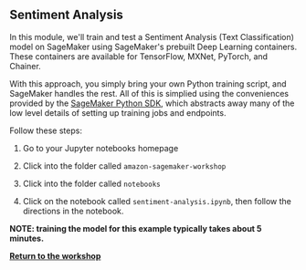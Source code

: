 ## Sentiment Analysis 

In this module, we'll train and test a Sentiment Analysis (Text Classification) model on SageMaker using SageMaker's prebuilt Deep Learning containers. These containers are available for TensorFlow, MXNet, PyTorch, and Chainer. 

With this approach, you simply bring your own Python training script, and SageMaker handles the rest.  All of this is simplied using the conveniences provided by the [SageMaker Python SDK](https://github.com/aws/sagemaker-python-sdk), which abstracts away many of the low level details of setting up training jobs and endpoints.   

Follow these steps:

1. Go to your Jupyter notebooks homepage 

2. Click into the folder called `amazon-sagemaker-workshop`

3. Click into the folder called `notebooks`

4. Click on the notebook called `sentiment-analysis.ipynb`, then follow the directions in the notebook.

<p><strong>NOTE:  training the model for this example typically takes about 5 minutes.</strong></p>

[**Return to the workshop**](../Workshop3)